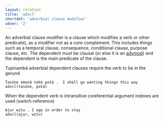 ```yaml
---
layout: relation
title: 'advcl'
shortdef: 'adverbial clause modifier'
udver: '2'
---
```


An adverbial clause modifier is a clause which modifies
a verb or other predicate),
as a modifier not as a core complement. 
This includes things such as a temporal clause,
consequence, conditional clause, purpose clause, etc.
The dependent must be clausal (or else it is an [advmod]())
and the dependent is the main predicate of the clause.

Tupinambá adverbial dependent clauses require the verb to be in the gerund

~~~ sdparse
Tasóne emonã tekó potá .  I shall go wanting things this way
advcl(tasóne, potá)
~~~

When the dependent verb is intransitive coreferential argument indexes are used (switch-reference)

~~~ sdparse
Ajur witu . I ago in order to stay
advcl(ajur, witu)
~~~




<!-- Interlanguage links updated St lis 3 20:58:34 CET 2021 -->
